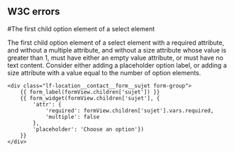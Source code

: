## W3C errors

#The first child option element of a select element

 The first child option element of a select element with a required attribute, and without a multiple attribute, and without a size attribute whose value is greater than 1, must have either an empty value attribute, or must have no text content. Consider either adding a placeholder option label, or adding a size attribute with a value equal to the number of option elements.

```twig
<div class="lf-location__contact__form__sujet form-group">
    {{ form_label(formView.children['sujet']) }}
    {{ form_widget(formView.children['sujet'], {
        'attr': {
            'required': formView.children['sujet'].vars.required,
            'multiple': false
        }, 
        'placeholder': 'Choose an option'}) 
    }}
</div>
```
